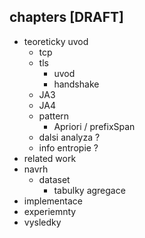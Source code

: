 ## chapters [DRAFT]
 - teoreticky uvod
	- tcp
	- tls
		- uvod
		- handshake
	- JA3
	- JA4
	- pattern
		- Apriori / prefixSpan
	- dalsi analyza ?
	- info entropie ?
 - related work
 - navrh
	- dataset
		- tabulky agregace
 - implementace
 - experiemnty
 - vysledky
